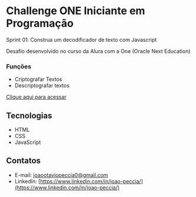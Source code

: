 # Challenge ONE Iniciante em Programação

Sprint 01: Construa um decodificador de texto com Javascript

Desafio desenvolvido no curso da Alura com a One (Oracle Next Education)

### Funções

-   Criptografar Textos
-   Descriptografar textos

[Clique aqui para acessar]()

## Tecnologias

-   HTML
-   CSS
-   JavaScript

## Contatos

-   E-mail:  [joaootaviopeccia0@gmail.com](mailto:joaootaviopeccia0@gmail.com])
-   LinkedIn:  [https://www.linkedin.com/in/joao-peccia/](https://www.linkedin.com/in/joao-peccia/)

  
